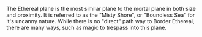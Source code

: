 The Ethereal plane is the most similar plane to the mortal plane in both size and proximity. It is referred to as the "Misty Shore", or "Boundless Sea" for it's uncanny nature. While there is no "direct" path way to Border Ethereal, there are many ways, such as magic to trespass into this plane.